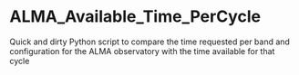 # ALMA_Available_Time_PerCycle
Quick and dirty Python script to compare the time requested per band and configuration for the ALMA observatory with the time available for that cycle
